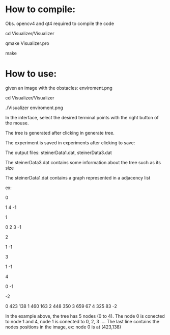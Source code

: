 # How to compile:

Obs. opencv4 and qt4 required to compile the code


cd Visualizer/Visualizer

qmake Visualizer.pro

make


# How to use:

given an image with the obstacles: enviroment.png

cd Visualizer/Visualizer

./Visualizer enviroment.png

In the interface, select the desired terminal points with the right button of the mouse.

The tree is generated after clicking in generate tree.

The experiment is saved in experiments after clicking to save:

The output files: steinerData1.dat, steinerData3.dat

The steinerData3.dat contains some information about the tree such as its size

The steinerData1.dat contains a graph represented in a adjacency list

ex:

0

1 4 -1

1

0 2 3 -1

2

1 -1

3

1 -1

4

0 -1

-2

0 423 138 1 460 163 2 448 350 3 659 67 4 325 83 -2


In the example above, the tree has 5 nodes (0 to 4). The node 0 is conected to node 1 and 4, node 1 is conected to 0, 2, 3 ....
The last line contains the nodes positions in the image, ex: node 0 is at (423,138)








